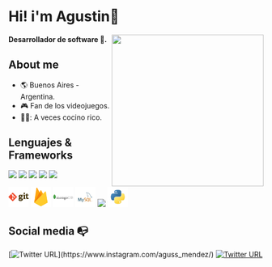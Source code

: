 # Hi! i'm Agustin🤙 
<img align="right" src="https://github.com/mendezag/mendezag/blob/main/developer.gif" width="300" height = "300">

####  Desarrollador de software :robot:.

## About me 

- :earth_americas: Buenos Aires - Argentina.
- :video_game: Fan de los videojuegos.
- 👨‍🍳: A veces cocino rico.

## Lenguajes & Frameworks

<code><img height="40" src="https://upload.wikimedia.org/wikipedia/commons/thumb/c/cf/Angular_full_color_logo.svg/2048px-Angular_full_color_logo.svg.png"></code>
<code><img height="40" src="https://upload.wikimedia.org/wikipedia/commons/thumb/4/4c/Typescript_logo_2020.svg/2048px-Typescript_logo_2020.svg.png"></code>
<code><img height="40" src="https://github.com/mendezag/mendezag/blob/main/img/java.png"></code>
<code><img height="40" src="https://github.com/mendezag/mendezag/blob/main/img/node.png"></code>
<code><img height="40" src="https://github.com/mendezag/mendezag/blob/main/img/java.png"></code>



<code><img height="40" src="https://raw.githubusercontent.com/github/explore/80688e429a7d4ef2fca1e82350fe8e3517d3494d/topics/git/git.png"></code>
<code><img height="40" src="https://raw.githubusercontent.com/github/explore/80688e429a7d4ef2fca1e82350fe8e3517d3494d/topics/firebase/firebase.png"></code>
<code><img height="40" src="https://raw.githubusercontent.com/github/explore/80688e429a7d4ef2fca1e82350fe8e3517d3494d/topics/mongodb/mongodb.png"></code>
<code><img height="40" src="https://raw.githubusercontent.com/github/explore/80688e429a7d4ef2fca1e82350fe8e3517d3494d/topics/mysql/mysql.png"></code>
<code><img height="40" src="https://dev.socialidnow.com/images/1/16/Postman.png"></code>
<code><img height="40" src="https://raw.githubusercontent.com/github/explore/80688e429a7d4ef2fca1e82350fe8e3517d3494d/topics/python/python.png"></code>




## Social media :mailbox_with_no_mail:


[![Twitter URL](https://img.shields.io/twitter/url?color=%23fb3958&label=follow&logo=instagram&logoColor=%23fb3958&style=flat-square&url=https%3A%2Fhttps:)](https://www.instagram.com/aguss_mendez/)
[![Twitter URL](https://img.shields.io/twitter/url?color=%230072b1&label=connect&logo=linkedin&logoColor=%230072b1&style=flat-square&url=https%3A%2F%2Fwww.linkedin.com%2Fin%2Falejandro-ramirez-ciceros%2F)](https://www.linkedin.com/in/agust%C3%ADn-m%C3%A9ndez1/)

